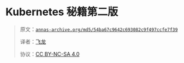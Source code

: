 # Kubernetes 秘籍第二版

> 原文：[`annas-archive.org/md5/54ba67c9642c693082c9f497ccfe7f39`](https://annas-archive.org/md5/54ba67c9642c693082c9f497ccfe7f39)
> 
> 译者：[飞龙](https://github.com/wizardforcel)
> 
> 协议：[CC BY-NC-SA 4.0](http://creativecommons.org/licenses/by-nc-sa/4.0/)